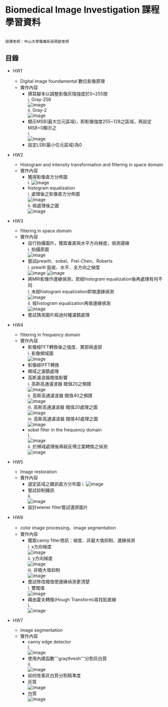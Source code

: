 # Biomedical Image Investigation 課程學習資料  
                                                                                                                                                  授課老師：中山大學電機系吳珮歆老師
## 目錄
* HW1
  - Digital image foundamental 數位影像原理
  - 實作內容
    - 撰寫腳本以調整影像灰階強度於0~255間  
        i. Gray-256  
           ![image](https://github.com/autotntfan/BIP/blob/master/HW1/HW1_img/HW1_1.jpg)  
        ii. Gray-2  
           ![image](https://github.com/autotntfan/BIP/blob/master/HW1/HW1_img/HW1_2.jpg)  
    - 顯示MSB(最大位元區域)，即影像強度255~128之區域，再設定MSB=0顯示之  
        i.  
           ![image](https://github.com/autotntfan/BIP/blob/master/HW1/HW1_img/HW1_4.jpg)  
    - 設定LSB(最小位元區域)為0
* HW2
  - Histogram and intensity transformation and filtering in space domain
  - 實作內容
    - 獲得影像直方分佈圖  
        i. 
           ![image](https://github.com/autotntfan/BIP/blob/master/HW2/HW2_img/HW2_1.jpg)
    - histogram equalization  
        i. 處理後之影像直方分佈圖  
           ![image](https://github.com/autotntfan/BIP/blob/master/HW2/HW2_img/HW2_5.jpg)  
        ii. 經處理後之圖  
           ![image](https://github.com/autotntfan/BIP/blob/master/HW2/HW2_img/HW2_6.jpg)
        
* HW3
  - filtering in space domain
  - 實作內容
    - 自行拍攝圖片，獲取垂直與水平方向梯度，偵測邊緣  
        i. 拍攝原圖  
           ![image](https://github.com/autotntfan/BIP/blob/master/HW3/HW3_img/HW3_1.jpg)         
    - 嘗試prewitt、sobel、Frei-Chen、Roberts  
        i. prewitt 鉛直、水平、全方向之梯度  
           ![image](https://github.com/autotntfan/BIP/blob/master/HW3/HW3_img/HW3_2.jpg) 
           ![image](https://github.com/autotntfan/BIP/blob/master/HW3/HW3_img/HW3_3.jpg)  
    - 將MRI影像作邊緣偵測，若經histogram equalization後再處理有何不同  
        i. 未經histogram equalization即做邊緣偵測  
           ![image](https://github.com/autotntfan/BIP/blob/master/HW3/HW3_img/HW3_10.jpg)  
        ii. 經histogram equalization再做邊緣偵測  
           ![image](https://github.com/autotntfan/BIP/blob/master/HW3/HW3_img/HW3_13.jpg)  
    - 嘗試猜測圖片經過何種濾鏡處理
* HW4
  - filtering in frequency domain 
  - 實作內容
    - 影像經FFT轉換後之強度、實部與虛部  
        i. 影像頻域圖  
          ![image](https://github.com/autotntfan/BIP/blob/master/HW4/HW4_img/HW4_3.jpg)  
    - 影像經IFFT轉換  
    - 頻域之濾鏡處理  
    - 高斯濾波器閥值影響  
        i. 高斯高通濾波器 閥值20之頻譜  
           ![image](https://github.com/autotntfan/BIP/blob/master/HW4/HW4_img/HW4_11.jpg)  
        ii. 高斯高通濾波器 閥值40之頻譜  
           ![image](https://github.com/autotntfan/BIP/blob/master/HW4/HW4_img/HW4_12.jpg)  
        iii. 高斯高通濾波器 閥值20處理之圖  
           ![image](https://github.com/autotntfan/BIP/blob/master/HW4/HW4_img/HW4_13.jpg)  
        iv. 高斯高通濾波器 閥值40處理之圖  
           ![image](https://github.com/autotntfan/BIP/blob/master/HW4/HW4_img/HW4_14.jpg)  
    - sobel filter in the frequency domain  
        i.  
           ![image](https://github.com/autotntfan/BIP/blob/master/HW4/HW4_img/HW4_15.jpg)  
        ii. 於頻域處理後再經反傅立葉轉換之偵測  
           ![image](https://github.com/autotntfan/BIP/blob/master/HW4/HW4_img/HW4_16.jpg)  
* HW5
  - Image restoration
  - 實作內容
    - 選定區域之雜訊直方分布圖 
        i. 
           ![image](https://github.com/autotntfan/BIP/blob/master/HW5/HW5_img/1.jpg)  
    - 嘗試抑制雜訊  
        ii.  
           ![image](https://github.com/autotntfan/BIP/blob/master/HW5/HW5_img/3.jpg)  
    - 設計wiener filter嘗試還原圖片
* HW6
  - color image processing、image segmentation
  - 實作內容
    - 獲取canny filter資訊：梯度、非最大值抑制、邊緣偵測  
        i. x方向梯度  
           ![image](https://github.com/autotntfan/BIP/blob/master/HW6/HW6_img/2.png)  
        ii. y方向梯度  
           ![image](https://github.com/autotntfan/BIP/blob/master/HW6/HW6_img/3.png)  
        iii. 非極大值抑制  
           ![image](https://github.com/autotntfan/BIP/blob/master/HW6/HW6_img/5.png)
    - 嘗試修改閥值使邊緣偵測更清楚  
        i. 雙閥值  
           ![image](https://github.com/autotntfan/BIP/blob/master/HW6/HW6_img/7.png)  
    - 藉由霍夫轉換(Hough Transform)尋找鉛直線  
        i.  
           ![image](https://github.com/autotntfan/BIP/blob/master/HW6/HW6_img/6.png)
* HW7
  - image segmentation
  - 實作內容
    - canny edge detector  
        i.  
           ![image](https://github.com/autotntfan/BIP/blob/master/HW7/HW7_img/1.png)  
    - 使用內建函數'''graythresh'''分割灰白質  
        ii.  
          ![image](https://github.com/autotntfan/BIP/blob/master/HW7/HW7_img/2.png)  
    - 如何改善灰白質分割精準度  
    - 灰質  
          ![image](https://github.com/autotntfan/BIP/blob/master/HW7/HW7_img/3.png)    
    - 白質  
          ![image](https://github.com/autotntfan/BIP/blob/master/HW7/HW7_img/4.png)
